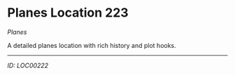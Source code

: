 # Planes Location 223

*Planes*

A detailed planes location with rich history and plot hooks.

---
*ID: LOC00222*